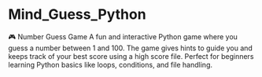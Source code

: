 # Mind_Guess_Python

🎮 Number Guess Game
A fun and interactive Python game where you guess a number between 1 and 100. The game gives hints to guide you and keeps track of your best score using a high score file. Perfect for beginners learning Python basics like loops, conditions, and file handling.

